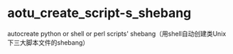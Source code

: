 # aotu_create_script-s_shebang
autocreate python or shell or perl scripts' shebang（用shell自动创建类Unix下三大脚本文件的shebang）

